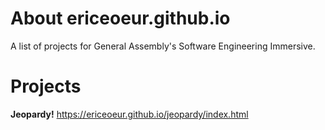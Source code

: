 # About ericeoeur.github.io

A list of projects for General Assembly's Software Engineering Immersive. 


# Projects
**Jeopardy!** https://ericeoeur.github.io/jeopardy/index.html
